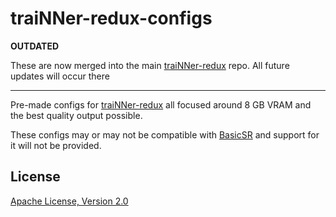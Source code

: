 # traiNNer-redux-configs

**OUTDATED**

These are now merged into the main [traiNNer-redux](https://github.com/joeyballentine/traiNNer-redux) repo. All future updates will occur there

---------------------------------------

Pre-made configs for [traiNNer-redux] all focused around 8 GB VRAM and the best quality output possible.

These configs may or may not be compatible with [BasicSR] and support for it will not be provided.

## License

[Apache License, Version 2.0](LICENSE)

  [traiNNer-redux]: <https://github.com/joeyballentine/traiNNer-redux>
  [BasicSR]: <https://github.com/XPixelGroup/BasicSR>
